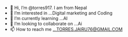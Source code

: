 - 👋 Hi, I’m @torres917. I am from Nepal
- 👀 I’m interested in ...Digital marketing and Coding
- 🌱 I’m currently learning ...AI
- 💞️ I’m looking to collaborate on ...Ai
- 📫 How to reach me ...TORRES.JAIRU76@GMAIL.COM

<!---
torres917/torres917 is a ✨ special ✨ repository because its `README.md` (this file) appears on your GitHub profile.
You can click the Preview link to take a look at your changes.
--->
